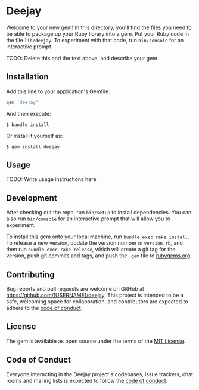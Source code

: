 # Deejay

Welcome to your new gem! In this directory, you'll find the files you need to be able to package up your Ruby library into a gem. Put your Ruby code in the file `lib/deejay`. To experiment with that code, run `bin/console` for an interactive prompt.

TODO: Delete this and the text above, and describe your gem

## Installation

Add this line to your application's Gemfile:

```ruby
gem 'deejay'
```

And then execute:

    $ bundle install

Or install it yourself as:

    $ gem install deejay

## Usage

TODO: Write usage instructions here

## Development

After checking out the repo, run `bin/setup` to install dependencies. You can also run `bin/console` for an interactive prompt that will allow you to experiment.

To install this gem onto your local machine, run `bundle exec rake install`. To release a new version, update the version number in `version.rb`, and then run `bundle exec rake release`, which will create a git tag for the version, push git commits and tags, and push the `.gem` file to [rubygems.org](https://rubygems.org).

## Contributing

Bug reports and pull requests are welcome on GitHub at https://github.com/[USERNAME]/deejay. This project is intended to be a safe, welcoming space for collaboration, and contributors are expected to adhere to the [code of conduct](https://github.com/[USERNAME]/deejay/blob/master/CODE_OF_CONDUCT.md).


## License

The gem is available as open source under the terms of the [MIT License](https://opensource.org/licenses/MIT).

## Code of Conduct

Everyone interacting in the Deejay project's codebases, issue trackers, chat rooms and mailing lists is expected to follow the [code of conduct](https://github.com/[USERNAME]/deejay/blob/master/CODE_OF_CONDUCT.md).
